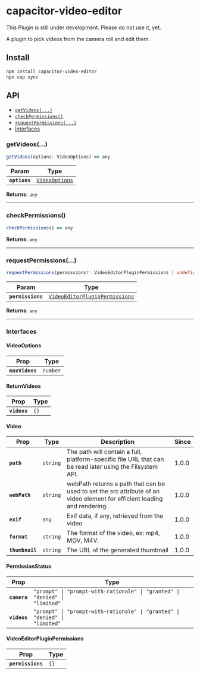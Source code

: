 # capacitor-video-editor

This Plugin is still under development. Please do not use it, yet.  

A plugin to pick videos from the camera roll and edit them.

## Install

```bash
npm install capacitor-video-editor
npx cap sync
```

## API

<docgen-index>

* [`getVideos(...)`](#getvideos)
* [`checkPermissions()`](#checkpermissions)
* [`requestPermissions(...)`](#requestpermissions)
* [Interfaces](#interfaces)

</docgen-index>

<docgen-api>
<!--Update the source file JSDoc comments and rerun docgen to update the docs below-->

### getVideos(...)

```typescript
getVideos(options: VideoOptions) => any
```

| Param         | Type                                                  |
| ------------- | ----------------------------------------------------- |
| **`options`** | <code><a href="#videooptions">VideoOptions</a></code> |

**Returns:** <code>any</code>

--------------------


### checkPermissions()

```typescript
checkPermissions() => any
```

**Returns:** <code>any</code>

--------------------


### requestPermissions(...)

```typescript
requestPermissions(permissions?: VideoEditorPluginPermissions | undefined) => any
```

| Param             | Type                                                                                  |
| ----------------- | ------------------------------------------------------------------------------------- |
| **`permissions`** | <code><a href="#videoeditorpluginpermissions">VideoEditorPluginPermissions</a></code> |

**Returns:** <code>any</code>

--------------------


### Interfaces


#### VideoOptions

| Prop            | Type                |
| --------------- | ------------------- |
| **`maxVideos`** | <code>number</code> |


#### ReturnVideos

| Prop         | Type            |
| ------------ | --------------- |
| **`videos`** | <code>{}</code> |


#### Video

| Prop            | Type                | Description                                                                                                               | Since |
| --------------- | ------------------- | ------------------------------------------------------------------------------------------------------------------------- | ----- |
| **`path`**      | <code>string</code> | The path will contain a full, platform-specific file URL that can be read later using the Filsystem API.                  | 1.0.0 |
| **`webPath`**   | <code>string</code> | webPath returns a path that can be used to set the src attribute of an video element for efficient loading and rendering. | 1.0.0 |
| **`exif`**      | <code>any</code>    | Exif data, if any, retrieved from the video                                                                               | 1.0.0 |
| **`format`**    | <code>string</code> | The format of the video, ex: mp4, MOV, M4V.                                                                               | 1.0.0 |
| **`thumbnail`** | <code>string</code> | The URL of the generated thumbnail                                                                                        | 1.0.0 |


#### PermissionStatus

| Prop         | Type                                                                                   |
| ------------ | -------------------------------------------------------------------------------------- |
| **`camera`** | <code>"prompt" \| "prompt-with-rationale" \| "granted" \| "denied" \| "limited"</code> |
| **`videos`** | <code>"prompt" \| "prompt-with-rationale" \| "granted" \| "denied" \| "limited"</code> |


#### VideoEditorPluginPermissions

| Prop              | Type            |
| ----------------- | --------------- |
| **`permissions`** | <code>{}</code> |

</docgen-api>
